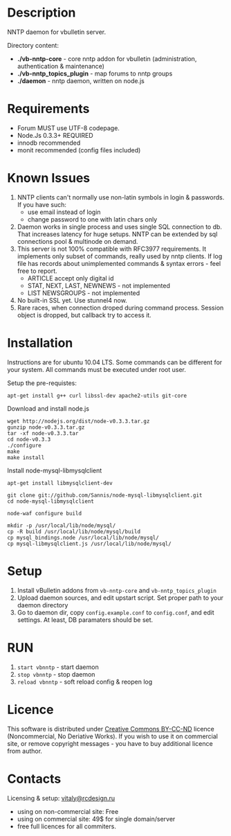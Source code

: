 Description
===========

NNTP daemon for vbulletin server.

Directory content:

  - **./vb-nntp-core** - core nntp addon for vbulletin (administration, authentication & maintenance)
  - **./vb-nntp_topics_plugin** - map forums to nntp groups
  - **./daemon** - nntp daemon, written on node.js

Requirements
============

  - Forum MUST use UTF-8 codepage.
  - Node.Js 0.3.3+ REQUIRED
  - innodb recommended
  - monit recommended (config files included)

Known Issues
============

 1. NNTP clients can't normally use non-latin symbols in login & passwords. If you have such:
    - use email instead of login
    - change password to one with latin chars only
 2. Daemon works in single process and uses single SQL connection to db. That increases latency for huge setups. NNTP can be extended by sql connections pool & multinode on demand.
 3. This server is not 100% compatible with RFC3977 requirements. It implements only subset of commands, really used by nntp clients. If log file has records about unimplemented commands & syntax errors - feel free to report.
    - ARTICLE accept only digital id
    - STAT, NEXT, LAST, NEWNEWS - not implemented
    - LIST NEWSGROUPS - not implemented
 4. No built-in SSL yet. Use stunnel4 now.
 5. Rare races, when connection droped during command process. Session object is dropped, but callback try to access it.

Installation
============

Instructions are for ubuntu 10.04 LTS. Some commands can be different for your system. All commands must be executed under root user.

Setup the pre-requistes:

    apt-get install g++ curl libssl-dev apache2-utils git-core

Download and install node.js
    
    wget http://nodejs.org/dist/node-v0.3.3.tar.gz
    gunzip node-v0.3.3.tar.gz
    tar -xf node-v0.3.3.tar
    cd node-v0.3.3
    ./configure
    make
    make install

Install node-mysql-libmysqlclient

    apt-get install libmysqlclient-dev

    git clone git://github.com/Sannis/node-mysql-libmysqlclient.git
    cd node-mysql-libmysqlclient

    node-waf configure build

    mkdir -p /usr/local/lib/node/mysql/
    cp -R build /usr/local/lib/node/mysql/build
    cp mysql_bindings.node /usr/local/lib/node/mysql/
    cp mysql-libmysqlclient.js /usr/local/lib/node/mysql/


Setup
=====

 1. Install vBulletin addons from `vb-nntp-core` and `vb-nntp_topics_plugin`
 2. Upload daemon sources, and edit upstart script. Set proper path to your daemon directory
 3. Go to daemon dir, copy `config.example.conf` to `config.conf`, and edit settings. At least, DB paramaters should be set.

RUN
===

 1. `start vbnntp` - start daemon
 2. `stop vbnntp` - stop daemon
 3. `reload vbnntp` - soft reload config & reopen log

Licence
=======

This software is distributed under [Creative Commons BY-CC-ND][1] licence (Noncommercial, No Deriative Works). If you wish to use it on commercial site, or remove copyright messages - you have to buy additional licence from author.

Contacts
========

Licensing & setup: [vitaly@rcdesign.ru][2]

  - using on non-commercial site: Free
  - using on commercial site: 49$ for single domain/server
  - free full licences for all commiters.

  [1]: http://creativecommons.org/licenses/by-nc-nd/3.0/
  [2]: vitaly@rcdesign.ru

